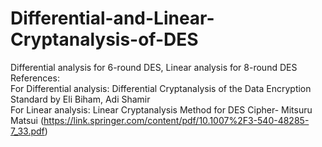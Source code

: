 # Differential-and-Linear-Cryptanalysis-of-DES
Differential analysis for 6-round DES, Linear analysis for 8-round DES <br>
References: <br>
For Differential analysis: Differential Cryptanalysis of the Data Encryption Standard by Eli Biham, Adi Shamir <br>
For Linear analysis: Linear Cryptanalysis Method for DES Cipher- Mitsuru Matsui (https://link.springer.com/content/pdf/10.1007%2F3-540-48285-7_33.pdf)
